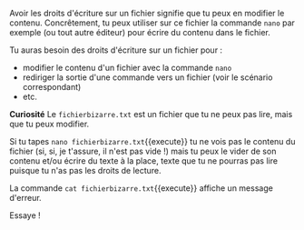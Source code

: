 Avoir les droits d'écriture sur un fichier signifie que tu peux en modifier le contenu.
Concrêtement, tu peux utiliser sur ce fichier la commande `nano` par exemple (ou tout autre éditeur) pour écrire du contenu dans le fichier.


Tu auras besoin des droits d'écriture sur un fichier pour :
* modifier le contenu d'un fichier avec la commande `nano`
* rediriger la sortie d'une commande vers un fichier (voir le scénario correspondant)
* etc.

**Curiosité**
Le `fichierbizarre.txt` est un fichier que tu ne peux pas lire, mais que tu peux modifier.

Si tu tapes `nano fichierbizarre.txt`{{execute}} tu ne vois pas le contenu du fichier (si, si, je t'assure, il n'est pas vide !) mais tu peux le vider de son contenu et/ou écrire du texte à la place, texte que tu ne pourras pas lire puisque tu n'as pas les droits de lecture.

La commande `cat fichierbizarre.txt`{{execute}} affiche un message d'erreur.

Essaye !


